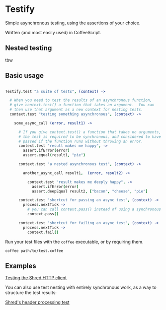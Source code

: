 # Testify

Simple asynchronous testing, using the assertions of your choice.

Written (and most easily used) in CoffeeScript.


## Nested testing

tbw

## Basic usage

```coffee

Testify.test "a suite of tests", (context) ->

  # When you need to test the results of an asynchronous function,
  # give context.test() a function that takes an argument.  You can
  # then use that argument as a new context for nesting tests.
  context.test "testing something asynchronous", (context) ->

    some_async_call (error, result1) ->

      # If you give context.test() a function that takes no arguments,
      # the test is required to be synchronous, and considered to have
      # passed if the function runs without throwing an error.
      context.test "result makes me happy", ->
        assert.ifError(error)
        assert.equal(result1, "pie")

      context.test "a nested asynchronous test", (context) ->

        another_async_call result1,  (error, result2) ->

          context.test "result makes me deeply happy", ->
            assert.ifError(error)
            assert.deepEqual result2, ["bacon", "cheese", "pie"]

      context.test "shortcut for passing an async test", (context) ->
        process.nextTick ->
          # you can call context.pass() instead of using a synchronous test
          context.pass()

      context.test "shortcut for failing an async test", (context) ->
        process.nextTick ->
          context.fail()

```

Run your test files with the `coffee` executable, or by requiring them.

    coffee path/to/test.coffee

## Examples

[Testing the Shred HTTP client](https://github.com/automatthew/shred/blob/master/test/shred_test.coffee)

You can also use test nesting with entirely synchronous work, as a way to structure the
test results:

[Shred's header processing test](https://github.com/automatthew/shred/blob/master/test/headers_test.coffee)



